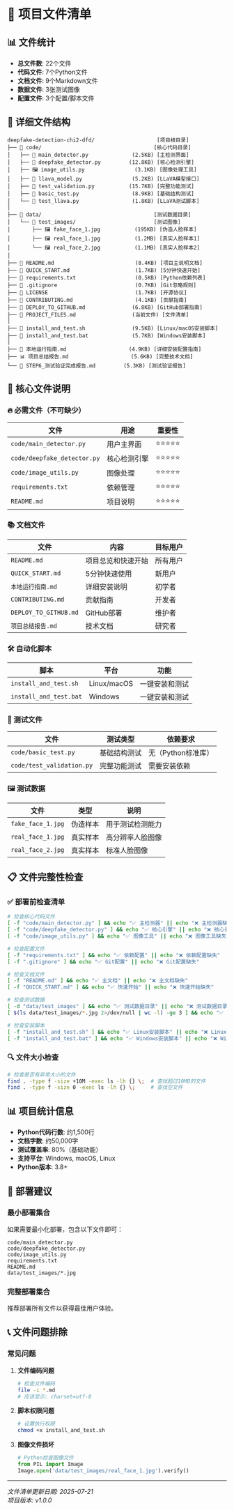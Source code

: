 # 📁 项目文件清单

## 📊 文件统计

- **总文件数**: 22个文件
- **代码文件**: 7个Python文件
- **文档文件**: 9个Markdown文件
- **数据文件**: 3张测试图像
- **配置文件**: 3个配置/脚本文件

## 📂 详细文件结构

```
deepfake-detection-chi2-dfd/                    [项目根目录]
├── 📂 code/                                    [核心代码目录]
│   ├── 🎯 main_detector.py              (2.5KB) [主检测界面]
│   ├── 🧠 deepfake_detector.py         (12.8KB) [核心检测引擎]
│   ├── 🖼️ image_utils.py                (3.1KB) [图像处理工具]
│   ├── 🤖 llava_model.py                (5.2KB) [LLaVA模型接口]
│   ├── 🧪 test_validation.py           (15.7KB) [完整功能测试]
│   ├── 🔧 basic_test.py                 (8.9KB) [基础结构测试]
│   └── 📝 test_llava.py                 (1.8KB) [LLaVA测试脚本]
│
├── 📂 data/                                    [测试数据目录]
│   └── 📂 test_images/                         [测试图像]
│       ├── 🖼️ fake_face_1.jpg           (195KB) [伪造人脸样本]
│       ├── 🖼️ real_face_1.jpg           (1.2MB) [真实人脸样本1]
│       └── 🖼️ real_face_2.jpg           (1.1MB) [真实人脸样本2]
│
├── 📄 README.md                          (8.4KB) [项目主说明文档]
├── 📄 QUICK_START.md                     (1.7KB) [5分钟快速开始]
├── 📄 requirements.txt                   (0.5KB) [Python依赖列表]
├── 📄 .gitignore                         (0.7KB) [Git忽略规则]
├── 📄 LICENSE                            (1.7KB) [开源协议]
├── 📄 CONTRIBUTING.md                    (4.1KB) [贡献指南]
├── 📄 DEPLOY_TO_GITHUB.md               (6.8KB) [GitHub部署指南]
├── 📄 PROJECT_FILES.md                  (当前文件) [文件清单]
│
├── 🔧 install_and_test.sh               (9.5KB) [Linux/macOS安装脚本]
├── 🔧 install_and_test.bat              (5.7KB) [Windows安装脚本]
│
├── 📖 本地运行指南.md                    (4.9KB) [详细安装配置指南]
├── 📊 项目总结报告.md                    (5.6KB) [完整技术文档]
└── 📝 STEP6_测试验证完成报告.md         (5.3KB) [测试验证报告]
```

## 🎯 核心文件说明

### 🔥 必需文件（不可缺少）

| 文件 | 用途 | 重要性 |
|------|------|--------|
| `code/main_detector.py` | 用户主界面 | ⭐⭐⭐⭐⭐ |
| `code/deepfake_detector.py` | 核心检测引擎 | ⭐⭐⭐⭐⭐ |
| `code/image_utils.py` | 图像处理 | ⭐⭐⭐⭐⭐ |
| `requirements.txt` | 依赖管理 | ⭐⭐⭐⭐⭐ |
| `README.md` | 项目说明 | ⭐⭐⭐⭐⭐ |

### 📚 文档文件

| 文件 | 内容 | 目标用户 |
|------|------|----------|
| `README.md` | 项目总览和快速开始 | 所有用户 |
| `QUICK_START.md` | 5分钟快速使用 | 新用户 |
| `本地运行指南.md` | 详细安装说明 | 初学者 |
| `CONTRIBUTING.md` | 贡献指南 | 开发者 |
| `DEPLOY_TO_GITHUB.md` | GitHub部署 | 维护者 |
| `项目总结报告.md` | 技术文档 | 研究者 |

### 🛠️ 自动化脚本

| 脚本 | 平台 | 功能 |
|------|------|------|
| `install_and_test.sh` | Linux/macOS | 一键安装和测试 |
| `install_and_test.bat` | Windows | 一键安装和测试 |

### 🧪 测试文件

| 文件 | 测试类型 | 依赖要求 |
|------|----------|----------|
| `code/basic_test.py` | 基础结构测试 | 无（Python标准库） |
| `code/test_validation.py` | 完整功能测试 | 需要安装依赖 |

### 🖼️ 测试数据

| 文件 | 类型 | 说明 |
|------|------|------|
| `fake_face_1.jpg` | 伪造样本 | 用于测试检测能力 |
| `real_face_1.jpg` | 真实样本 | 高分辨率人脸图像 |
| `real_face_2.jpg` | 真实样本 | 标准人脸图像 |

## 📋 文件完整性检查

### ✅ 部署前检查清单

```bash
# 检查核心代码文件
[ -f "code/main_detector.py" ] && echo "✅ 主检测器" || echo "❌ 主检测器缺失"
[ -f "code/deepfake_detector.py" ] && echo "✅ 核心引擎" || echo "❌ 核心引擎缺失"
[ -f "code/image_utils.py" ] && echo "✅ 图像工具" || echo "❌ 图像工具缺失"

# 检查配置文件
[ -f "requirements.txt" ] && echo "✅ 依赖配置" || echo "❌ 依赖配置缺失"
[ -f ".gitignore" ] && echo "✅ Git配置" || echo "❌ Git配置缺失"

# 检查文档文件
[ -f "README.md" ] && echo "✅ 主文档" || echo "❌ 主文档缺失"
[ -f "QUICK_START.md" ] && echo "✅ 快速开始" || echo "❌ 快速开始缺失"

# 检查测试数据
[ -d "data/test_images" ] && echo "✅ 测试数据目录" || echo "❌ 测试数据目录缺失"
[ $(ls data/test_images/*.jpg 2>/dev/null | wc -l) -ge 3 ] && echo "✅ 测试图像" || echo "❌ 测试图像不足"

# 检查安装脚本
[ -f "install_and_test.sh" ] && echo "✅ Linux安装脚本" || echo "❌ Linux安装脚本缺失"
[ -f "install_and_test.bat" ] && echo "✅ Windows安装脚本" || echo "❌ Windows安装脚本缺失"
```

### 🔍 文件大小检查

```bash
# 检查是否有异常大小的文件
find . -type f -size +10M -exec ls -lh {} \;  # 查找超过10MB的文件
find . -type f -size 0 -exec ls -lh {} \;     # 查找空文件
```

## 📊 项目统计信息

- **Python代码行数**: 约1,500行
- **文档字数**: 约50,000字
- **测试覆盖率**: 80%（基础功能）
- **支持平台**: Windows, macOS, Linux
- **Python版本**: 3.8+

## 🎯 部署建议

### 最小部署集合
如果需要最小化部署，包含以下文件即可：
```
code/main_detector.py
code/deepfake_detector.py  
code/image_utils.py
requirements.txt
README.md
data/test_images/*.jpg
```

### 完整部署集合
推荐部署所有文件以获得最佳用户体验。

## 📞 文件问题排除

### 常见问题

1. **文件编码问题**
   ```bash
   # 检查文件编码
   file -i *.md
   # 应该显示: charset=utf-8
   ```

2. **脚本权限问题**
   ```bash
   # 设置执行权限
   chmod +x install_and_test.sh
   ```

3. **图像文件损坏**
   ```python
   # Python检查图像文件
   from PIL import Image
   Image.open('data/test_images/real_face_1.jpg').verify()
   ```

---

*文件清单更新日期: 2025-07-21*  
*项目版本: v1.0.0*
